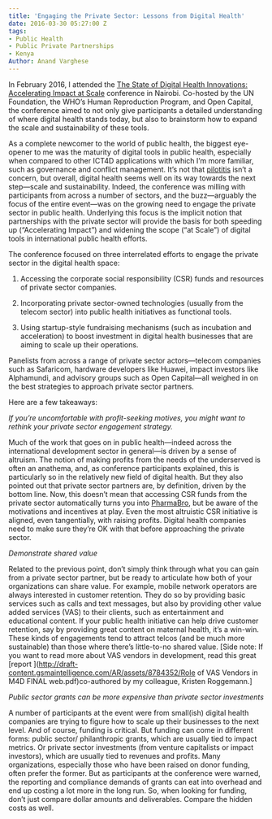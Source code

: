 ```yaml
---
title: 'Engaging the Private Sector: Lessons from Digital Health'
date: 2016-03-30 05:27:00 Z
tags:
- Public Health
- Public Private Partnerships
- Kenya
Author: Anand Varghese
---
```


In February 2016, I attended the [The State of Digital Health Innovations: Accelerating Impact at Scale](https://www.eiseverywhere.com/ereg/inactive.php?eventid=160166) conference in Nairobi. Co-hosted by the UN Foundation, the WHO’s Human Reproduction Program, and Open Capital, the conference aimed to not only give participants a detailed understanding of where digital health stands today, but also to brainstorm how to expand the scale and sustainability of these tools.


<!--more-->


As a complete newcomer to the world of public health, the biggest eye-opener to me was the maturity of digital tools in public health, especially when compared to other ICT4D applications with which I’m more familiar, such as governance and conflict management. It’s not that [pilotitis](http://archive.skoll.org/debate/how-do-we-cure-mhealth-pilotitis-critical-lessons-in-reaching-scale/) isn’t a concern, but overall, digital health seems well on its way towards the next step—scale and sustainability. Indeed, the conference was milling with participants from across a number of sectors, and the buzz—arguably the focus of the entire event—was on the growing need to engage the private sector in public health. Underlying this focus is the implicit notion that partnerships with the private sector will provide the basis for both speeding up (“Accelerating Impact”) and widening the scope (“at Scale”) of digital tools in international public health efforts.

The conference focused on three interrelated efforts to engage the private sector in the digital health space:

1. Accessing the corporate social responsibility (CSR) funds and resources of private sector companies.

2. Incorporating private sector-owned technologies (usually from the telecom sector) into public health initiatives as functional tools.

3. Using startup-style fundraising mechanisms (such as incubation and acceleration) to boost investment in digital health businesses that are aiming to scale up their operations.

Panelists from across a range of private sector actors—telecom companies such as Safaricom, hardware developers like Huawei, impact investors like Alphamundi, and advisory groups such as Open Capital—all weighed in on the best strategies to approach private sector partners.

Here are a few takeaways:

<aside><i>If you’re uncomfortable with profit-seeking motives, you might want to rethink your private sector engagement strategy.</i></aside>

Much of the work that goes on in public health—indeed across the international development sector in general—is driven by a sense of altruism. The notion of making profits from the needs of the underserved is often an anathema, and, as conference participants explained, this is particularly so in the relatively new field of digital health. But they also pointed out that private sector partners are, by definition, driven by the bottom line. Now, this doesn’t mean that accessing CSR funds from the private sector automatically turns you into [PharmaBro](http://www.theatlantic.com/national/archive/2015/12/pharma-bro-arrested/420954/), but be aware of the motivations and incentives at play. Even the most altruistic CSR initiative is aligned, even tangentially, with raising profits. Digital health companies need to make sure they’re OK with that before approaching the private sector.


<aside><i>Demonstrate shared value</i></aside>


Related to the previous point, don’t simply think through what you can gain from a private sector partner, but be ready to articulate how both of your organizations can share value. For example, mobile network operators are always interested in customer retention. They do so by providing basic services such as calls and text messages, but also by providing other value added services (VAS) to their clients, such as entertainment and educational content. If your public health initiative can help drive customer retention, say by providing great content on maternal health, it’s a win-win. These kinds of engagements tend to attract telcos (and be much more sustainable) than those where there’s little-to-no shared value. \[Side note: If you want to read more about VAS vendors in development, read this great [report ](http://draft-content.gsmaintelligence.com/AR/assets/8784352/Role of VAS Vendors in M4D FINAL web.pdf)co-authored by my colleague, Kristen Roggemann.\]

<aside><i>Public sector grants can be more expensive than private sector investments</i></aside>


A number of participants at the event were from small(ish) digital health companies are trying to figure how to scale up their businesses to the next level. And of course, funding is critical. But funding can come in different forms: public sector/ philanthropic grants, which are usually tied to impact metrics. Or private sector investments (from venture capitalists or impact investors), which are usually tied to revenues and profits. Many organizations, especially those who have been raised on donor funding, often prefer the former. But as participants at the conference were warned, the reporting and compliance demands of grants can eat into overhead and end up costing a lot more in the long run. So, when looking for funding, don’t just compare dollar amounts and deliverables. Compare the hidden costs as well.